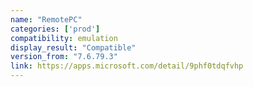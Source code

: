 ```yaml
---
name: "RemotePC"
categories: ['prod']
compatibility: emulation
display_result: "Compatible"
version_from: "7.6.79.3"
link: https://apps.microsoft.com/detail/9phf0tdqfvhp
---
```


